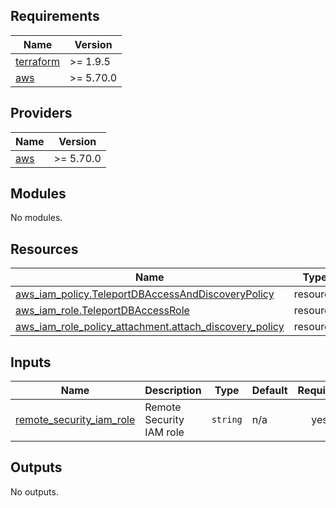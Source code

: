 ## Requirements

| Name | Version |
|------|---------|
| <a name="requirement_terraform"></a> [terraform](#requirement\_terraform) | >= 1.9.5 |
| <a name="requirement_aws"></a> [aws](#requirement\_aws) | >= 5.70.0 |

## Providers

| Name | Version |
|------|---------|
| <a name="provider_aws"></a> [aws](#provider\_aws) | >= 5.70.0 |

## Modules

No modules.

## Resources

| Name | Type |
|------|------|
| [aws_iam_policy.TeleportDBAccessAndDiscoveryPolicy](https://registry.terraform.io/providers/hashicorp/aws/latest/docs/resources/iam_policy) | resource |
| [aws_iam_role.TeleportDBAccessRole](https://registry.terraform.io/providers/hashicorp/aws/latest/docs/resources/iam_role) | resource |
| [aws_iam_role_policy_attachment.attach_discovery_policy](https://registry.terraform.io/providers/hashicorp/aws/latest/docs/resources/iam_role_policy_attachment) | resource |

## Inputs

| Name | Description | Type | Default | Required |
|------|-------------|------|---------|:--------:|
| <a name="input_remote_security_iam_role"></a> [remote\_security\_iam\_role](#input\_remote\_security\_iam\_role) | Remote Security IAM role | `string` | n/a | yes |

## Outputs

No outputs.

